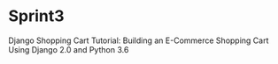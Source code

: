 # Sprint3

Django Shopping Cart Tutorial: Building an E-Commerce Shopping Cart Using Django 2.0 and Python 3.6
